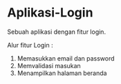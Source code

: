 # Aplikasi-Login
Sebuah aplikasi dengan fitur login.

Alur fitur Login :
1. Memasukkan email dan password
2. Memvalidasi masukan
3. Menampilkan halaman beranda
